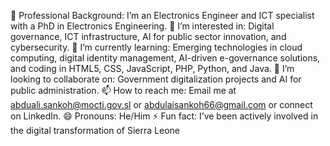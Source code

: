 🔬 Professional Background: I’m an Electronics Engineer and ICT specialist with a PhD in Electronics Engineering.
👀 I’m interested in: Digital governance, ICT infrastructure, AI for public sector innovation, and cybersecurity.
🌱 I’m currently learning: Emerging technologies in cloud computing, digital identity management, AI-driven e-governance solutions, and coding in HTML5, CSS, JavaScript, PHP, Python, and Java.
💞️ I’m looking to collaborate on: Government digitalization projects and AI for public administration.
📫 How to reach me: Email me at abduali.sankoh@mocti.gov.sl or abdulaisankoh66@gmail.com or connect on LinkedIn.
😄 Pronouns: He/Him
⚡ Fun fact: I’ve been actively involved in the digital transformation of Sierra Leone
